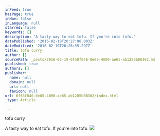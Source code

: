```yaml
---
inFeed: true
hasPage: true
inNav: false
inLanguage: null
starred: false
keywords: []
description: "A tasty way to eat tofu. If you're into tofu."
datePublished: '2016-02-19T20:27:08.093Z'
dateModified: '2016-02-19T20:26:55.297Z'
title: tofu curry
author: []
sourcePath: _posts/2016-02-19-6f58f046-0e65-4890-ae65-ab1285b08362.md
published: true
authors: []
publisher:
  name: null
  domain: null
  url: null
  favicon: null
url: 6f58f046-0e65-4890-ae65-ab1285b08362/index.html
_type: Article

---
```

tofu curry

A tasty way to eat tofu. If you're into tofu.
![](https://the-grid-user-content.s3-us-west-2.amazonaws.com/79641fb3-1045-407b-a6f0-697132409f5f.jpg)